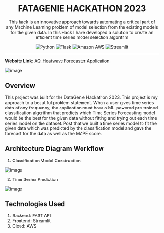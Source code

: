 


<div align="center">
<h1> FATAGENIE HACKATHON 2023
</h1>

<p>
  This hack is an innovative approach towards automating a critical part of any Machine Learning problem of model selection from the existing models for the given data. In this Hack I have developed a solution to create an efficient time series model selection algorithm
</p>

![Python](https://img.shields.io/badge/python-3670A0?style=for-the-badge&logo=python&logoColor=ffdd54) 
![Flask](https://img.shields.io/static/v1?style=for-the-badge&message=Flask&color=000000&logo=Flask&logoColor=FFFFFF&label=)
![Amazon AWS](https://img.shields.io/static/v1?style=for-the-badge&message=Amazon+AWS&color=232F3E&logo=Amazon+AWS&logoColor=FFFFFF&label=)
![Streamlit](https://img.shields.io/static/v1?style=for-the-badge&message=Streamlit&color=FF4B4B&logo=Streamlit&logoColor=FFFFFF&label=)

<hr>
</div>

**Website Link**: [AQI Heatwave Forecaster Application](https://nasscom-capgemini-hackathon-aqi-heatwave-forecaster-home-o0tty0.streamlit.app/)

![image](https://github.com/Ashishkumaraswamy/DataGenie-Hackathon-2023-Ashish-K/assets/64360092/53dc1611-e1ac-46df-b361-7e9a2f536454)


## Overview

This project was built for the DataGenie Hackathon 2023. This project is my approach to a beautiful problem statement. When a user gives time series data of any frequency, the application must have a ML-powered pre-trained classification algorithm that predicts which Time Series Forecasting model would be the best for the given data without fitting and trying out each time series model on the dataset. Post that we built a time series model to fit the given data which was predicted by the classification model and gave the forecast for the data as well as the MAPE score.

## Architecture Diagram Workflow

1. Classification Model Construction
   
![image](https://github.com/Ashishkumaraswamy/DataGenie-Hackathon-2023-Ashish-K/assets/64360092/6d133d97-a915-4a3a-a969-36ac974a82f7)

2. Time Series Prediction

![image](https://github.com/Ashishkumaraswamy/DataGenie-Hackathon-2023-Ashish-K/assets/64360092/36b5efaa-8dce-4a1e-91c9-41e897499a43)


## Technologies Used

1. Backend: FAST API
2. Frontend: Streamlit
3. Cloud: AWS
